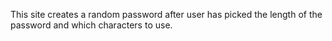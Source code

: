 This site creates a random password after user has picked the length of the password and which characters to use.

